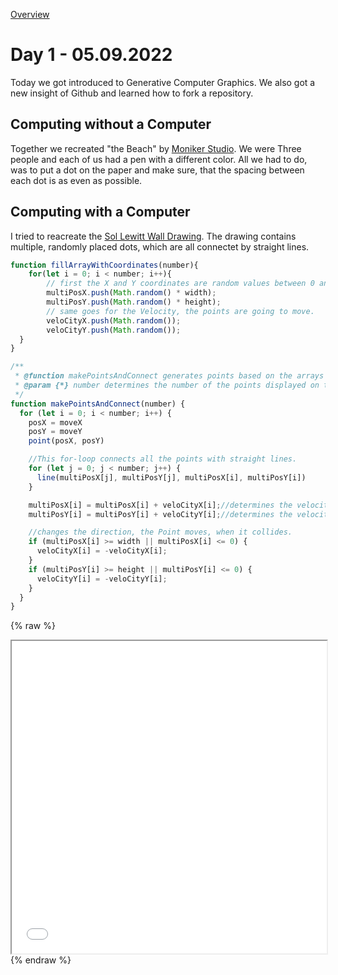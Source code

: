 [Overview](../../readme.md)
# **Day 1 - 05.09.2022**
Today we got introduced to Generative Computer Graphics.
We also got a new insight of Github and learned how to fork a repository.  

## Computing without a Computer
Together we recreated "the Beach" by [Moniker Studio](https://conditionaldesign.org/workshops/the-beach/). We were Three people and each of us had a pen with a different color. All we had to do, was to put a dot on the paper and make sure, that the spacing between each dot is as even as possible.

  
## Computing with a Computer
I tried to reacreate the [Sol Lewitt Wall Drawing](https://jessicacarnegie.com/sol-lewitt-wall-drawing-118). The drawing contains multiple, randomly placed dots, which are all connectet by straight lines.

```javascript
function fillArrayWithCoordinates(number){
    for(let i = 0; i < number; i++){
        // first the X and Y coordinates are random values between 0 and the width or hight of the canvas.   
        multiPosX.push(Math.random() * width);
        multiPosY.push(Math.random() * height);
        // same goes for the Velocity, the points are going to move.
        veloCityX.push(Math.random());
        veloCityY.push(Math.random());
  }
}

/**
 * @function makePointsAndConnect generates points based on the arrays in the @function fillArrayWithCoordinates.
 * @param {*} number determines the number of the points displayed on the screen.
 */
function makePointsAndConnect(number) {
  for (let i = 0; i < number; i++) {
    posX = moveX
    posY = moveY
    point(posX, posY)

    //This for-loop connects all the points with straight lines.
    for (let j = 0; j < number; j++) {
      line(multiPosX[j], multiPosY[j], multiPosX[i], multiPosY[i])
    }

    multiPosX[i] = multiPosX[i] + veloCityX[i];//determines the velocity of the Point in the X-axis.
    multiPosY[i] = multiPosY[i] + veloCityY[i];//determines the velocity of the Point in the Y-axis.

    //changes the direction, the Point moves, when it collides.
    if (multiPosX[i] >= width || multiPosX[i] <= 0) {
      veloCityX[i] = -veloCityX[i];
    }
    if (multiPosY[i] >= height || multiPosY[i] <= 0) {
      veloCityY[i] = -veloCityY[i];
    }
  }
}
```

{% raw %}
<iframe src="01/index.html" width="100%" height="500px"></iframe>
{% endraw %}


